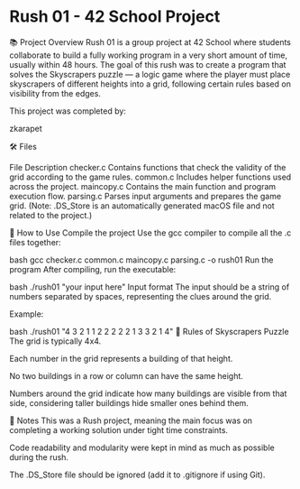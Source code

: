 # Rush 01 - 42 School Project

📚 Project Overview
Rush 01 is a group project at 42 School where students collaborate to build a fully working program in a very short amount of time, usually within 48 hours.
The goal of this rush was to create a program that solves the Skyscrapers puzzle — a logic game where the player must place skyscrapers of different heights into a grid, following certain rules based on visibility from the edges.

This project was completed by:

zkarapet

🛠️ Files

File	Description
checker.c	Contains functions that check the validity of the grid according to the game rules.
common.c	Includes helper functions used across the project.
maincopy.c	Contains the main function and program execution flow.
parsing.c	Parses input arguments and prepares the game grid.
(Note: .DS_Store is an automatically generated macOS file and not related to the project.)

🎯 How to Use
Compile the project
Use the gcc compiler to compile all the .c files together:

bash
gcc checker.c common.c maincopy.c parsing.c -o rush01
Run the program
After compiling, run the executable:

bash
./rush01 "your input here"
Input format
The input should be a string of numbers separated by spaces, representing the clues around the grid.

Example:

bash
./rush01 "4 3 2 1 1 2 2 2 2 2 1 3 3 2 1 4"
🧩 Rules of Skyscrapers Puzzle
The grid is typically 4x4.

Each number in the grid represents a building of that height.

No two buildings in a row or column can have the same height.

Numbers around the grid indicate how many buildings are visible from that side, considering taller buildings hide smaller ones behind them.

📄 Notes
This was a Rush project, meaning the main focus was on completing a working solution under tight time constraints.

Code readability and modularity were kept in mind as much as possible during the rush.

The .DS_Store file should be ignored (add it to .gitignore if using Git).
